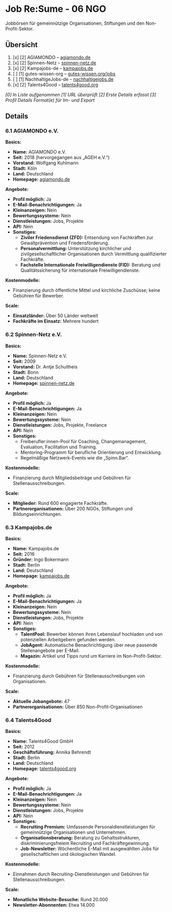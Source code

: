 # Job Re:Sume - 06 NGO
Jobbörsen für gemeinnützige Organisationen, Stiftungen und den Non-Profit-Sektor.

## Übersicht


1. [x] [2] AGIAMONDO – [agiamondo.de](https://www.agiamondo.de)  
1. [x] [2] Spinnen-Netz – [spinnen-netz.de](https://www.spinnen-netz.de)  
1. [x] [2] Kampajobs-de – [kampajobs.de](https://www.kampajobs.de)  
1. [ ] [1] gutes-wissen-org – [gutes-wissen.org/jobs](https://www.gutes-wissen.org/jobs)  
1. [ ] [1] NachhaltigeJobs-de – [nachhaltigejobs.de](https://www.nachhaltigejobs.de)  
1. [x] [2] Talents4Good – [talents4good.org](https://www.talents4good.org)

*[0] In Liste aufgenommen
[1] URL überprüft
[2] Erste Details erfasst
[3] Profil Details Format(e) für Im- und Export*


## Details

### 6.1 AGIAMONDO e.V.

**Basics:**  
- **Name:** AGIAMONDO e.V.  
- **Seit:** 2018 (hervorgegangen aus „AGEH e.V.“)  
- **Vorstand:** Wolfgang Kuhlmann  
- **Stadt:** Köln  
- **Land:** Deutschland  
- **Homepage:** [agiamondo.de](https://www.agiamondo.de/)

**Angebote:**  
- **Profil möglich:** Ja  
- **E-Mail-Benachrichtigungen:** Ja  
- **Kleinanzeigen:** Nein  
- **Bewertungssysteme:** Nein  
- **Dienstleistungen:** Jobs, Projekte  
- **API:** Nein  
- **Sonstiges:**  
  - **Ziviler Friedensdienst (ZFD):** Entsendung von Fachkräften zur Gewaltprävention und Friedensförderung.  
  - **Personalvermittlung:** Unterstützung kirchlicher und zivilgesellschaftlicher Organisationen durch Vermittlung qualifizierter Fachkräfte.  
  - **Fachstelle Internationale Freiwilligendienste (FID):** Beratung und Qualitätssicherung für internationale Freiwilligendienste.

**Kostenmodelle:**  
- Finanzierung durch öffentliche Mittel und kirchliche Zuschüsse; keine Gebühren für Bewerber.

**Scale:**  
- **Einsatzländer:** Über 50 Länder weltweit  
- **Fachkräfte im Einsatz:** Mehrere hundert


### 6.2 Spinnen-Netz e.V.

**Basics:**  
- **Name:** Spinnen-Netz e.V.  
- **Seit:** 2009  
- **Vorstand:** Dr. Antje Schultheis  
- **Stadt:** Bonn  
- **Land:** Deutschland  
- **Homepage:** [spinnen-netz.de](https://www.spinnen-netz.de/)

**Angebote:**  
- **Profil möglich:** Ja  
- **E-Mail-Benachrichtigungen:** Ja  
- **Kleinanzeigen:** Nein  
- **Bewertungssysteme:** Nein  
- **Dienstleistungen:** Jobs, Projekte, Freelance  
- **API:** Nein  
- **Sonstiges:**  
  - Freiberufler:innen-Pool für Coaching, Changemanagement, Evaluation, Facilitation und Training.  
  - Mentoring-Programm für berufliche Orientierung und Entwicklung.  
  - Regelmäßige Netzwerk-Events wie die „Spinn.Bar“.

**Kostenmodelle:**  
- Finanzierung durch Mitgliedsbeiträge und Gebühren für Stellenausschreibungen.

**Scale:**  
- **Mitglieder:** Rund 600 engagierte Fachkräfte.  
- **Partnerorganisationen:** Über 200 NGOs, Stiftungen und Bildungseinrichtungen.


### 6.3 Kampajobs.de

**Basics:**  
- **Name:** Kampajobs.de  
- **Seit:** 2016  
- **Gründer:** Ingo Bokermann  
- **Stadt:** Berlin  
- **Land:** Deutschland  
- **Homepage:** [kampajobs.de](https://www.kampajobs.de/)

**Angebote:**  
- **Profil möglich:** Ja  
- **E-Mail-Benachrichtigungen:** Ja  
- **Kleinanzeigen:** Nein  
- **Bewertungssysteme:** Nein  
- **Dienstleistungen:** Jobs, Projekte  
- **API:** Nein  
- **Sonstiges:**  
  - **TalentPool:** Bewerber können ihren Lebenslauf hochladen und von potenziellen Arbeitgebern gefunden werden.  
  - **JobAgent:** Automatische Benachrichtigung über neue passende Stellenangebote per E-Mail.  
  - **Magazin:** Artikel und Tipps rund um Karriere im Non-Profit-Sektor.

**Kostenmodelle:**  
- Finanzierung durch Gebühren für Stellenausschreibungen von Organisationen.

**Scale:**  
- **Aktuelle Jobangebote:** 47  
- **Partnerorganisationen:** Über 850 Non-Profit-Organisationen  


### 6.4 Talents4Good

**Basics:**  
- **Name:** Talents4Good GmbH  
- **Seit:** 2012  
- **Geschäftsführung:** Annika Behrendt  
- **Stadt:** Berlin  
- **Land:** Deutschland  
- **Homepage:** [talents4good.org](https://www.talents4good.org/)

**Angebote:**  
- **Profil möglich:** Ja  
- **E-Mail-Benachrichtigungen:** Ja  
- **Kleinanzeigen:** Nein  
- **Bewertungssysteme:** Nein  
- **Dienstleistungen:** Jobs, Projekte  
- **API:** Nein  
- **Sonstiges:**  
  - **Recruiting Premium:** Umfassende Personaldienstleistungen für gemeinnützige Organisationen und Unternehmen.  
  - **Organisationsberatung:** Beratung zu Gehaltsstrukturen, diskriminierungsfreiem Recruiting und Fachkräftegewinnung.  
  - **Job-Newsletter:** Wöchentliche E-Mail mit ausgewählten Jobs für gesellschaftlichen und ökologischen Wandel.

**Kostenmodelle:**  
- Einnahmen durch Recruiting-Dienstleistungen und Gebühren für Stellenausschreibungen.

**Scale:**  
- **Monatliche Website-Besuche:** Rund 20.000  
- **Newsletter-Abonnenten:** Etwa 14.000  